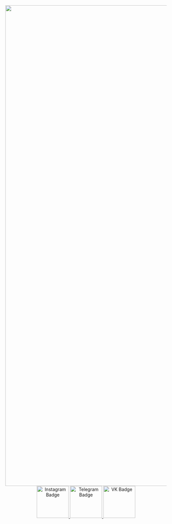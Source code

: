 <div id="header" align="center">
  <img src="http://libertyinfinity.com/wp-content/uploads//2021/09/anime-fight.gif" width="1500"/>
</div>
<div id="badges" align="center">
  <a href="https://www.instagram.com/lil.maxec/">
    <img src="https://img.shields.io/badge/Instagram-black?logo=instagram&logoColor=white&style=for-the-badge" alt="Instagram Badge" height="100"/>
  </a>
  <a href="https://t.me/lil_maxec/">
    <img src="https://img.shields.io/badge/Telegram-black?logo=Telegram&logoColor=white&style=for-the-badge" alt="Telegram Badge" height="100"/>
  </a>
  <a href="https://vk.com/lil.maxec">
    <img src="https://img.shields.io/badge/VK-black?logo=VK&logoColor=white&style=for-the-badge" alt="VK Badge" height="100"/>
  </a>
</div>
